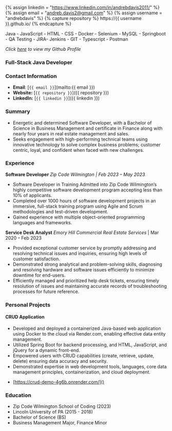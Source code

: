 {% assign linkedin = "https://www.linkedin.com/in/andrebdavis2011/" %}
{% assign email    = "andreb.davis2@gmail.com" %}
{% assign username = "andrebdavis" %}
{% capture repository %}
    https://{{ username }}.github.io/
{% endcapture %}


<link rel="stylesheet" type="text/css" media="all" href="./style.css" />

Java - JavaScript - HTML - CSS - Docker - Selenium - MySQL - Springboot - QA Testing - JIRA- Jenkins - GIT - Typescript - Postman 

_Click [here](https://github.com/andrebdavis) to view my Github Profile_
### Full-Stack Java Developer
### Contact Information
* **Email**: [`{{ email }}`](mailto:{{ email }})
* **Website:** [`{{ repository }}`]({{ repository }})
* **LinkedIn:** [`{{ linkedin }}`]({{ linkedin }})

### Summary 
- Energetic and determined Software Developer, with a Bachelor of Science in Business Management and 
certificate in Finance along with nearly four years in real estate management and sales. 
- Seeks engagement with 
high-performing technical teams using innovative technology to solve complex business problems; customer centric, loyal, and confident when faced with new challenges.

### Experience 
 **Software Developer**
*Zip Code Wilmington | Feb 2023 – May 2023*
- Software Developer in Training
Admitted into Zip Code Wilmington’s highly competitive software development program accepting less than 
10% of applicants.
- Completed over 1000 hours of software development projects in an immersive, full-stack 
training program using Agile and Scrum methodologies and test-driven development.
- Gained experience with 
multiple object-oriented programming languages and frameworks.

**Service Desk Analyst**
*Emory Hill Commercial Real Estate Services* | Mar 2020 – Feb 2023
- Provided exceptional customer service by promptly addressing and resolving technical issues and inquiries, ensuring high levels of customer satisfaction.
- Demonstrated strong analytical and problem-solving skills, diagnosing and resolving hardware and software issues efficiently to minimize downtime for end-users.
- Efficiently managed and prioritized help desk tickets, ensuring timely resolution of issues and maintaining accurate records of troubleshooting processes for future reference.


### Personal Projects
#### CRUD Application
 - Developed and deployed a containerized Java-based web application using Docker to the cloud via Render.com, enabling effective data entity management.
- Utilized Spring Boot for backend processing, and HTML, JavaScript, and jQuery for a dynamic front-end.
- Empowered users with CRUD capabilities (create, retrieve, update, delete) ensuring data accuracy and security.
- Demonstrated expertise in web development tools, languages, core data management principles, containerization, and cloud deployment.
* [https://crud-demo-4g6b.onrender.com/]()


### Education
* Zip Code Wilmington School of Coding (2023)
* Lincoln University of PA (2015 - 2018)
* Bachelor of Science (BS)
* Business Management Major, Finance Minor